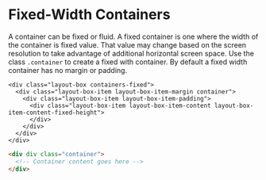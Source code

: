 # Fixed-Width Containers

A container can be fixed or fluid.  A fixed container is one where the width of the container is fixed value. That value may change based on the screen resolution to take advantage of additional horizontal screen space. Use the class `.container` to create a fixed with container.  By default a fixed width container has no margin or padding.

<div class="panel flush-bottom">

  <div class="panel-cell">

    <div class="layout-box containers-fixed">
      <div class="layout-box-item layout-box-item-margin container">
        <div class="layout-box-item layout-box-item-padding">
          <div class="layout-box-item layout-box-item-content layout-box-item-content-fixed-height">
          </div>
        </div>
      </div>
    </div>

  </div>

  <div class="panel-cell panel-cell-light panel-cell-code-block" markdown="1">

```html
<div div class="container">
  <!-- Container content goes here -->
</div>
```

  </div>

</div>
